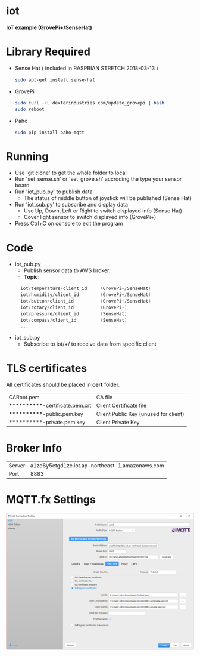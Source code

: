 # iot
**IoT example (GrovePi+/SenseHat)**   

# Library Required
+ Sense Hat ( included in RASPBIAN STRETCH 2018-03-13 )
  ```sh
  sudo apt-get install sense-hat 
  ```
+ GrovePi
  ```sh
  sudo curl -kL dexterindustries.com/update_grovepi | bash
  sudo reboot
  ```
+ Paho
  ```sh
  sudo pip install paho-mqtt
  ```   
  
# Running
+ Use 'git clone' to get the whole folder to local
+ Run 'set_sense.sh' or 'set_grove.sh' accroding the type your sensor board
+ Run 'iot_pub.py' to publish data
  - The status of middle button of joystick will be published (Sense Hat)
+ Run 'iot_sub.py' to subscribe and display data
  - Use Up, Down, Left or Right to switch displayed info (Sense Hat)
  - Cover light sensor to switch displayed info (GrovePi+)   
+ Press Ctrl+C on console to exit the program   

# Code
* iot_pub.py  
  + Publish sensor data to AWS broker.  
  + **Topic:** 
  ```c
    iot/temperature/client_id     (GrovePi+/SenseHat)
    iot/humidity/client_id        (GrovePi+/SenseHat)
    iot/button/client_id          (GrovePi+/SenseHat)
    iot/rotary/client_id          (GrovePi+)
    iot/pressure/client_id        (SenseHat)
    iot/compass/client_id         (SenseHat)
    ...
  ```
* iot_sub.py  
  + Subscribe to iot/+/<display id> to receive data from specific client
  
# TLS certificates
All certificates should be placed in **cert** folder.  
<html><table>
<tr><td> CARoot.pem </td><td> CA file </td></tr>
<tr><td> **********-certificate.pem.crt </td><td> Client Certificate file </td></tr>
<tr><td> **********-public.pem.key </td><td> Client Public Key (unused for client) </td></tr> 
<tr><td> **********-private.pem.key </td><td> Client Private Key </td></tr>
</table></html>   

# Broker Info
<html><table>
<tr><td> Server </td><td> a1zd8y5etgd1ze.iot.ap-northeast-1.amazonaws.com  </td></tr>
<tr><td> Port </td><td> 8883 </td></tr>
</table></html>   

# MQTT.fx Settings
![MQTT.fx Settings](https://github.com/zhezhang77/iot/blob/master/mqttfx_setting.PNG)
